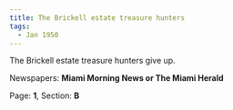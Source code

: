 ```yaml
---  
title: The Brickell estate treasure hunters  
tags:  
  - Jan 1950  
---  
```

  
The Brickell estate treasure hunters give up.  
  
Newspapers: **Miami Morning News or The Miami Herald**  
  
Page: **1**, Section: **B** 
